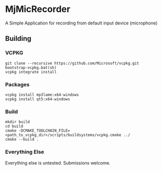 MjMicRecorder
===================

A Simple Application for recording from default input device (microphone)

## Building

### VCPKG 
```
git clone --recursive https://github.com/Microsoft/vcpkg.git
bootstrap-vcpkg.bat(sh)
vcpkg integrate install
```

### Packages
```
vcpkg install mp3lame:x64-windows
vcpkg install qt5:x64-windows
```

### Build
```
mkdir build
cd build
cmake -DCMAKE_TOOLCHAIN_FILE=<path_to_vcpkg_dir>/scripts/buildsystems/vcpkg.cmake ../
cmake --build .

```

### Everything Else 
Everything else is untested. Submissions welcome.